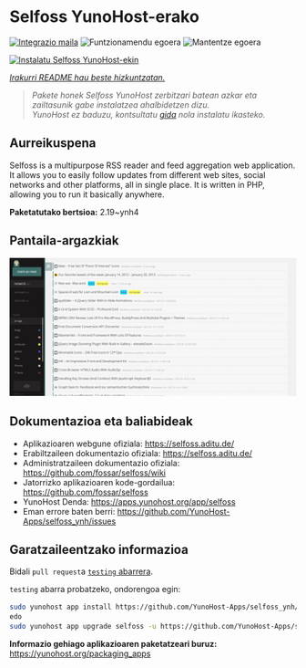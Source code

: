 <!--
Ohart ongi: README hau automatikoki sortu da <https://github.com/YunoHost/apps/tree/master/tools/readme_generator>ri esker
EZ editatu eskuz.
-->

# Selfoss YunoHost-erako

[![Integrazio maila](https://dash.yunohost.org/integration/selfoss.svg)](https://dash.yunohost.org/appci/app/selfoss) ![Funtzionamendu egoera](https://ci-apps.yunohost.org/ci/badges/selfoss.status.svg) ![Mantentze egoera](https://ci-apps.yunohost.org/ci/badges/selfoss.maintain.svg)

[![Instalatu Selfoss YunoHost-ekin](https://install-app.yunohost.org/install-with-yunohost.svg)](https://install-app.yunohost.org/?app=selfoss)

*[Irakurri README hau beste hizkuntzatan.](./ALL_README.md)*

> *Pakete honek Selfoss YunoHost zerbitzari batean azkar eta zailtasunik gabe instalatzea ahalbidetzen dizu.*  
> *YunoHost ez baduzu, kontsultatu [gida](https://yunohost.org/install) nola instalatu ikasteko.*

## Aurreikuspena

Selfoss is a multipurpose RSS reader and feed aggregation web application. It allows you to easily follow updates from different web sites, social networks and other platforms, all in single place. It is written in PHP, allowing you to run it basically anywhere.


**Paketatutako bertsioa:** 2.19~ynh4

## Pantaila-argazkiak

![Selfoss(r)en pantaila-argazkia](./doc/screenshots/screenshot1.png)

## Dokumentazioa eta baliabideak

- Aplikazioaren webgune ofiziala: <https://selfoss.aditu.de/>
- Erabiltzaileen dokumentazio ofiziala: <https://selfoss.aditu.de/>
- Administratzaileen dokumentazio ofiziala: <https://github.com/fossar/selfoss/wiki>
- Jatorrizko aplikazioaren kode-gordailua: <https://github.com/fossar/selfoss>
- YunoHost Denda: <https://apps.yunohost.org/app/selfoss>
- Eman errore baten berri: <https://github.com/YunoHost-Apps/selfoss_ynh/issues>

## Garatzaileentzako informazioa

Bidali `pull request`a [`testing` abarrera](https://github.com/YunoHost-Apps/selfoss_ynh/tree/testing).

`testing` abarra probatzeko, ondorengoa egin:

```bash
sudo yunohost app install https://github.com/YunoHost-Apps/selfoss_ynh/tree/testing --debug
edo
sudo yunohost app upgrade selfoss -u https://github.com/YunoHost-Apps/selfoss_ynh/tree/testing --debug
```

**Informazio gehiago aplikazioaren paketatzeari buruz:** <https://yunohost.org/packaging_apps>
